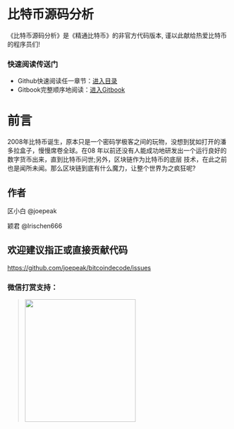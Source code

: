 比特币源码分析
=======

《比特币源码分析》是《精通比特币》的非官方代码版本, 谨以此献给热爱比特币的程序员们!

### 快速阅读传送门
- Github快速阅读任一章节：[进入目录](https://github.com/joepeak/bitcoindecode/blob/master/SUMMARY.md)
- Gitbook完整顺序地阅读：[进入Gitbook](https://joepeak.gitbook.io/btcdecode/)


# 前言

2008年比特币诞生，原本只是一个密码学极客之间的玩物，没想到犹如打开的潘多拉盒子，慢慢席卷全球。在08 年以前还没有人能成功地研发出一个运行良好的数字货币出来，直到比特币问世;另外，区块链作为比特币的底层 技术，在此之前也是闻所未闻。那么区块链到底有什么魔力，让整个世界为之疯狂呢?

## 作者
区小白 @joepeak

颖君 @Irischen666


## 欢迎建议指正或直接贡献代码
https://github.com/joepeak/bitcoindecode/issues

### 微信打赏支持：
> <img src="http://ocie6rxms.bkt.clouddn.com/wx_payme.png" width="251" height="278" >
